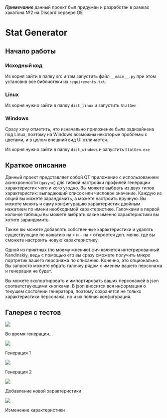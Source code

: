 ***Примечание*** данный проект был придуман и разработан в рамках хакатона №2 на Discord сервере OE

# Stat Generator

## Начало работы

### Исходный код

Из корня зайти в папку src и там запустить файл `__main__.py`
при этом установив все библиотеки из `requirements.txt`.

### Linux

Из корня нужно зайти в папку `dist_linux` и запустить `StatGen`

### Windows

Сразу хочу отметить, что изначально приложение была задизайнена под Linux, поэтому на Windows возможны некоторые
проблемы с цветами, и в целом внешний вид UI отличается.

Из корня нужно зайти в папку `dist_windows` и запустить `StatGen.exe`

## Краткое описание

Данный проект представляет собой QT приложение с использованием асинхронности (`qasync`) для гибкой настройки профилей генерации характеристик чего и кого угодно.
Вы можете выбрать из двух типов характеристик: выпадающий список или числовое значение. Каждую из опций вы можете
зарандомить, а можете настроить вручную. Вы можете менять и саму конфигурацию характеристик двойным нажатием по имени
необходимой характеристике. Галочками в первой колонке таблицы вы можете выбрать какие именно характеристики вы хотите
зарандомить.

Также вы можете добавлять собственные характеристики и удалять существующие по нажатию на `+` и `-`
на `+` откроется доп. меню. где вы сможете настроить новую характеристику.

Одной из приятных (по моему мнению) фич является интегрированный Kandinskiy, ведь с помощью его вы сразу сможете
получить микро портретик вашего персонажа по описанию. Конечно, это опционально. Вы запросто можете убрать галочку рядом
с именем вашего персонажа и генерации не будет.

Вы можете экспортировать и импортировать ваших персонажей в json соответствующими кнопками. В json вносится вся
информация о текущем состоянии генератора, поэтому сохранятся не только характеристики персонажа, но и их полная
конфигурация.

## Галерея с тестов

<img src="gallery/gen.png" align="center"/>
<p>Во время генерации...</p>

<img src="gallery/druid1.png" align="center"/>
<p>Генерация 1</p>

<img src="gallery/druid2.png" align="center"/>
<p>Генерация 2</p>

<img src="gallery/new.png" align="center"/>
<p>Добавление новой характеристики</p>

<img src="gallery/edit.png" align="center"/>
<p>Изменение характеристики</p>
